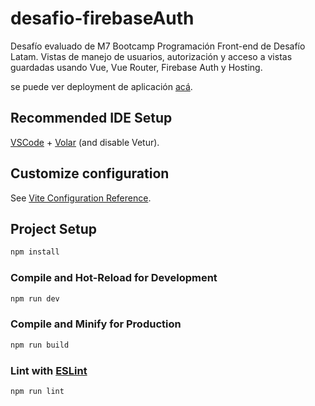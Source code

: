 # desafio-firebaseAuth

Desafío evaluado de M7 Bootcamp Programación Front-end de Desafío Latam. Vistas de manejo de usuarios, autorización y acceso a vistas guardadas usando Vue, Vue Router, Firebase Auth y Hosting.

se puede ver deployment de aplicación [acá](https://fir-auth2-774fc.web.app).

## Recommended IDE Setup

[VSCode](https://code.visualstudio.com/) + [Volar](https://marketplace.visualstudio.com/items?itemName=Vue.volar) (and disable Vetur).

## Customize configuration

See [Vite Configuration Reference](https://vitejs.dev/config/).

## Project Setup

```sh
npm install
```

### Compile and Hot-Reload for Development

```sh
npm run dev
```

### Compile and Minify for Production

```sh
npm run build
```

### Lint with [ESLint](https://eslint.org/)

```sh
npm run lint
```
